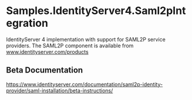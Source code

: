 # Samples.IdentityServer4.Saml2pIntegration
IdentityServer 4 implementation with support for SAML2P service providers. The SAML2P component is available from www.identityserver.com/products

## Beta Documentation
https://www.identityserver.com/documentation/saml2p-identity-provider/saml-installation/beta-instructions/
